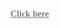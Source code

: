 <html>
 
 <body>
<a href="https://nethanbiz.wixsite.com/mysite" style="color: grey; font-family: Lucida Grande; font-weight: bold;">Click here</a>
 </body>
 
 </html>
